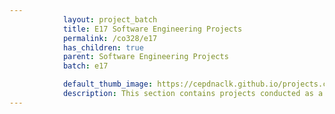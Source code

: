 ```yaml
---
            layout: project_batch
            title: E17 Software Engineering Projects
            permalink: /co328/e17
            has_children: true
            parent: Software Engineering Projects
            batch: e17

            default_thumb_image: https://cepdnaclk.github.io/projects.ce.pdn.ac.lk/data/categories/co328/thumbnail.jpg
            description: This section contains projects conducted as a partial requirement to complete the course CO328 - Software Engineering. Usually, these projects are conducted by groups of 3 students. The course focus on using software architectures and software project management experience.
---
```

